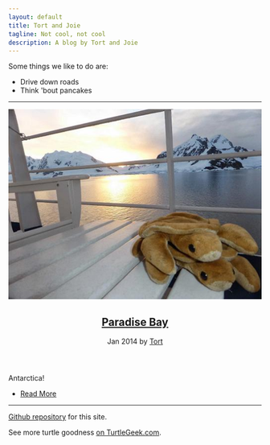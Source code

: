 ```yaml
---
layout: default
title: Tort and Joie
tagline: Not cool, not cool
description: A blog by Tort and Joie
---
```


Some things we like to do are:
- Drive down roads
- Think 'bout pancakes

---

<article id="one" class="post style1">
  <div class="image">
    <img src="assets/images/tort-and-joie-paradise-bay.jpg" alt="" data-position="75% center" />
  </div>
  <div class="content">
    <div class="inner">
      <header>
        <h2><a href="generic.html">Paradise Bay</a></h2>
        <p class="info">Jan 2014 by <a href="#">Tort</a></p>
      </header>
      <p>Antarctica!</p>
      <ul class="actions">
        <li><a href="generic.html" class="button alt">Read More</a></li>
      </ul>
    </div>
    <div class="postnav">
      <a href="#" class="prev disabled"><span class="icon fa-chevron-up"></span></a>
      <a href="#two" class="scrolly next"><span class="icon fa-chevron-down"></span></a>
    </div>
  </div>
</article>

---

<!--
![Paradise Bay]({{ site.url }}/assets/images/tort-and-joie-paradise-bay.jpg)
-->

<!--
  <ul>
    {% for post in site.posts %}
      <li>
        <a href="{{ post.url }}">{{ post.title }}</a>
        {{ post.excerpt }}
      </li>
    {% endfor %}
  </ul>
-->

[Github repository](https://github.com/jaypalexa/tortandjoie) for this site.

See more turtle goodness [on TurtleGeek.com](http://www.turtlegeek.com).


